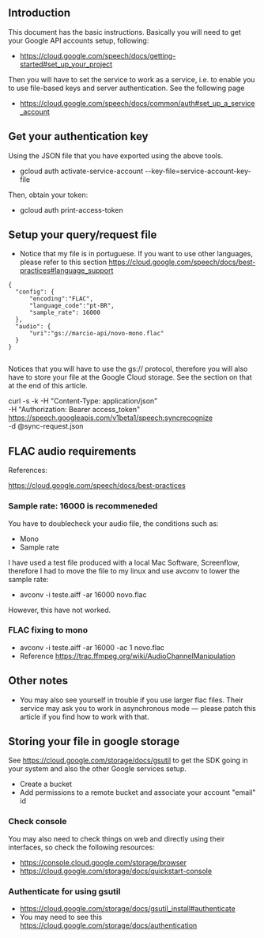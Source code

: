 ## Introduction

This document has the basic instructions. Basically you will need to get your Google API accounts setup, following: 

* https://cloud.google.com/speech/docs/getting-started#set_up_your_project

Then you will have to set the service to work as a service, i.e. to enable you to use file-based keys and server authentication. See the following page

*  https://cloud.google.com/speech/docs/common/auth#set_up_a_service_account 

## Get your authentication key

Using the JSON file that you have exported using the above tools.

* gcloud auth activate-service-account --key-file=service-account-key-file

Then, obtain your token: 

* gcloud auth print-access-token

## Setup your query/request file

* Notice that my file is in portuguese. If you want to use other languages, please refer to this section https://cloud.google.com/speech/docs/best-practices#language_support

```
{
  "config": {
      "encoding":"FLAC",
      "language_code":"pt-BR",
      "sample_rate": 16000
  },
  "audio": {
      "uri":"gs://marcio-api/novo-mono.flac"
  }
}
  
```

Notices that you will have to use the gs:// protocol, therefore you will also have to store your file at the Google Cloud storage. See the section on that at the end of this article.

curl -s -k -H "Content-Type: application/json" \
    -H "Authorization: Bearer access_token" \
    https://speech.googleapis.com/v1beta1/speech:syncrecognize \
    -d @sync-request.json

## FLAC audio requirements 

References: 

https://cloud.google.com/speech/docs/best-practices

### Sample rate: 16000 is recommeneded 

You have to doublecheck your audio file, the conditions such as: 

* Mono
* Sample rate 

I have used a test file produced with a local Mac Software, Screenflow, therefore I had to move the file to my linux and use avconv to lower the sample rate: 

* avconv -i teste.aiff -ar 16000 novo.flac

However, this have not worked. 

### FLAC fixing to mono

* avconv -i teste.aiff -ar 16000 -ac 1 novo.flac
* Reference https://trac.ffmpeg.org/wiki/AudioChannelManipulation 

## Other notes

* You may also see yourself in trouble if you use larger flac files. Their service may ask you to work in asynchronous mode — please patch this article if you find how to work with that.

## Storing your file in google storage

See https://cloud.google.com/storage/docs/gsutil to get the SDK going in your system and also the other Google services setup. 

* Create a bucket
* Add permissions to a remote bucket and associate your account "email" id

### Check console 

You may also need to check things on web and directly using their interfaces, so check the following resources: 

* https://console.cloud.google.com/storage/browser
* https://cloud.google.com/storage/docs/quickstart-console

### Authenticate for using gsutil

* https://cloud.google.com/storage/docs/gsutil_install#authenticate
* You may need to see this https://cloud.google.com/storage/docs/authentication 




